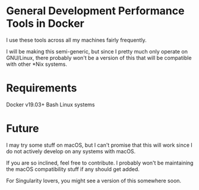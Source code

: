 # General Development Performance Tools in Docker

I use these tools across all my machines fairly frequently.

I will be making this semi-generic, but since I pretty much only operate on
GNU/Linux, there probably won't be a version of this that will be compatible
with other *Nix systems.

# Requirements

Docker v19.03+
Bash
Linux systems

# Future
I may try some stuff on macOS, but I can't promise that this will work since
I do not actively develop on any systems with macOS. 

If you are so inclined, feel free to contribute. I probably won't be 
maintaining the macOS compatibility stuff if any should get added. 

For Singularity lovers, you might see a version of this somewhere soon.

